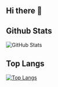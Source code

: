 ## Hi there 👋

<!--
**adiysfr/adiysfr** is a ✨ _special_ ✨ repository because its `README.md` (this file) appears on your GitHub profile.

Here are some ideas to get you started:

- 🔭 I’m currently working on ...
- 🌱 I’m currently learning ...
- 👯 I’m looking to collaborate on ...
- 🤔 I’m looking for help with ...
- 💬 Ask me about ...
- 📫 How to reach me: ...
- 😄 Pronouns: ...
- ⚡ Fun fact: ...
-->

## Github Stats
![GitHub Stats](https://github-readme-stats.vercel.app/api?username=adiysfr&theme=radical)

## Top Langs
[![Top Langs](https://github-readme-stats.vercel.app/api/top-langs/?username=adiysfr&layout=compact)](https://github.com/adiysfr/adiysfr)

